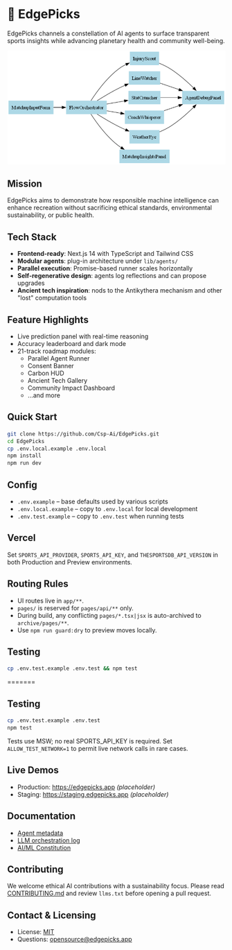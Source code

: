 # 🧠 EdgePicks

EdgePicks channels a constellation of AI agents to surface transparent sports insights while advancing planetary health and community well-being.

![System Diagram](docs/system-diagram.png)

## Mission
EdgePicks aims to demonstrate how responsible machine intelligence can enhance recreation without sacrificing ethical standards, environmental sustainability, or public health.

## Tech Stack
- **Frontend-ready**: Next.js 14 with TypeScript and Tailwind CSS
- **Modular agents**: plug-in architecture under `lib/agents/`
- **Parallel execution**: Promise-based runner scales horizontally
- **Self-regenerative design**: agents log reflections and can propose upgrades
- **Ancient tech inspiration**: nods to the Antikythera mechanism and other "lost" computation tools

## Feature Highlights
- Live prediction panel with real-time reasoning
- Accuracy leaderboard and dark mode
- 21-track roadmap modules:
  - Parallel Agent Runner
  - Consent Banner
  - Carbon HUD
  - Ancient Tech Gallery
  - Community Impact Dashboard
  - ...and more

## Quick Start
```bash
git clone https://github.com/Csp-Ai/EdgePicks.git
cd EdgePicks
cp .env.local.example .env.local
npm install
npm run dev
```


## Config
- `.env.example` – base defaults used by various scripts
- `.env.local.example` – copy to `.env.local` for local development
- `.env.test.example` – copy to `.env.test` when running tests

## Vercel
Set `SPORTS_API_PROVIDER`, `SPORTS_API_KEY`, and `THESPORTSDB_API_VERSION` in both Production and Preview environments.

## Routing Rules
- UI routes live in `app/**`.
- `pages/` is reserved for `pages/api/**` only.
- During build, any conflicting `pages/*.tsx|jsx` is auto-archived to `archive/pages/**`.
- Use `npm run guard:dry` to preview moves locally.

## Testing
```bash
cp .env.test.example .env.test && npm test
```

=======
## Testing

```bash
cp .env.test.example .env.test
npm test
```

Tests use MSW; no real SPORTS_API_KEY is required.
Set `ALLOW_TEST_NETWORK=1` to permit live network calls in rare cases.


## Live Demos
- Production: https://edgepicks.app *(placeholder)*
- Staging: https://staging.edgepicks.app *(placeholder)*

## Documentation
- [Agent metadata](agents.ms)
- [LLM orchestration log](llms.txt)
- [AI/ML Constitution](AIML_OVERVIEW.md)

## Contributing
We welcome ethical AI contributions with a sustainability focus. Please read [CONTRIBUTING.md](CONTRIBUTING.md) and review `llms.txt` before opening a pull request.

## Contact & Licensing
- License: [MIT](LICENSE)
- Questions: opensource@edgepicks.app
